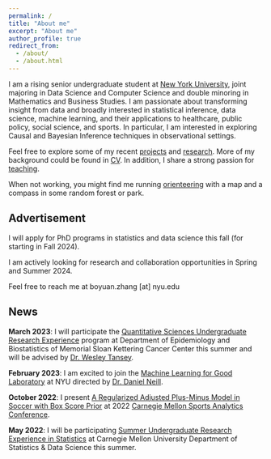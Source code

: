 ```yaml
---
permalink: /
title: "About me"
excerpt: "About me"
author_profile: true
redirect_from: 
  - /about/
  - /about.html
---
```


I am a rising senior undergraduate student at [New York University](https://www.nyu.edu/), joint majoring in Data Science and Computer Science and double minoring in Mathematics and Business Studies. I am passionate about transforming insight from data and broadly interested in statistical inference, data science, machine learning, and their applications to healthcare, public policy, social science, and sports. 
In particular, I am interested in exploring Causal and Bayesian Inference techniques in observational settings.

Feel free to explore some of my recent [projects](https://gary-boyuan-zhang.github.io/projects/) and [research](https://gary-boyuan-zhang.github.io/research/).
More of my background could be found in [CV](https://gary-boyuan-zhang.github.io/files/CV.pdf).
In addition, I share a strong passion for [teaching](https://gary-boyuan-zhang.github.io/teaching/).

When not working, you might find me running [orienteering]() with a map and a compass in some random forest or park.

<!---
I am dedicated to pursuing a career in researching and transforming knowledge to address real-world problems and support the development of the community and society.

I am planning to conclude my undergraduate study on December 2023, and 

I could be reached at FIRSTNAME.LASTNAME [at] nyu.edu
-->


## Advertisement


I will apply for PhD programs in statistics and data science this fall (for starting in Fall 2024).

I am actively looking for research and collaboration opportunities in Spring and Summer 2024.

Feel free to reach me at boyuan.zhang [at] nyu.edu



News
------

**March 2023**:
I will participate the [Quantitative Sciences Undergraduate Research Experience](https://www.mskcc.org/departments/epidemiology-biostatistics/quantitative-sciences-summer-undergraduate-research-experience-qsure) program at Department of Epidemiology and Biostatistics of Memorial Sloan Kettering Cancer Center this summer and will be advised by [Dr. Wesley Tansey](https://wesleytansey.com/).

**February 2023**:
I am excited to join the [Machine Learning for Good Laboratory](https://wp.nyu.edu/ml4good/) at NYU directed by [Dr. Daniel Neill](http://cs.nyu.edu/~neill).

<!--
**December 2022**:
My submission on [Fingertips Position Estimation of a Robot Hand](https://gary-boyuan-zhang.github.io/portfolio/2022-12-Robot_Hand_Fingertips_Estimation/) project ranked 6/180+ in Intro to ML class!
-->

**October 2022**: 
I present [A Regularized Adjusted Plus-Minus Model in Soccer with Box Score Prior](https://gary-boyuan-zhang.github.io/talks/2022-10-29-CMSAC) at 2022 [Carnegie Mellon Sports Analytics Conference](https://www.stat.cmu.edu/cmsac/conference/2022/).


**May 2022**: 
I will be participating [Summer Undergraduate Research Experience in Statistics](http://summer.stat.cmu.edu/) at Carnegie Mellon University Department of Statistics & Data Science this summer.

<br />

